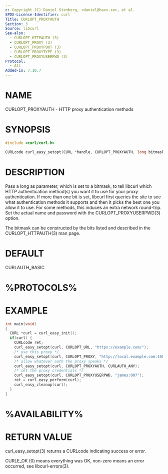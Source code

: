 ```yaml
---
c: Copyright (C) Daniel Stenberg, <daniel@haxx.se>, et al.
SPDX-License-Identifier: curl
Title: CURLOPT_PROXYAUTH
Section: 3
Source: libcurl
See-also:
  - CURLOPT_HTTPAUTH (3)
  - CURLOPT_PROXY (3)
  - CURLOPT_PROXYPORT (3)
  - CURLOPT_PROXYTYPE (3)
  - CURLOPT_PROXYUSERPWD (3)
Protocol:
  - All
Added-in: 7.10.7
---
```


# NAME

CURLOPT_PROXYAUTH - HTTP proxy authentication methods

# SYNOPSIS

~~~c
#include <curl/curl.h>

CURLcode curl_easy_setopt(CURL *handle, CURLOPT_PROXYAUTH, long bitmask);
~~~

# DESCRIPTION

Pass a long as parameter, which is set to a bitmask, to tell libcurl which
HTTP authentication method(s) you want it to use for your proxy
authentication. If more than one bit is set, libcurl first queries the site to
see what authentication methods it supports and then it picks the best one you
allow it to use. For some methods, this induces an extra network round-trip.
Set the actual name and password with the CURLOPT_PROXYUSERPWD(3)
option.

The bitmask can be constructed by the bits listed and described in the
CURLOPT_HTTPAUTH(3) man page.

# DEFAULT

CURLAUTH_BASIC

# %PROTOCOLS%

# EXAMPLE

~~~c
int main(void)
{
  CURL *curl = curl_easy_init();
  if(curl) {
    CURLcode ret;
    curl_easy_setopt(curl, CURLOPT_URL, "https://example.com/");
    /* use this proxy */
    curl_easy_setopt(curl, CURLOPT_PROXY, "http://local.example.com:1080");
    /* allow whatever auth the proxy speaks */
    curl_easy_setopt(curl, CURLOPT_PROXYAUTH, CURLAUTH_ANY);
    /* set the proxy credentials */
    curl_easy_setopt(curl, CURLOPT_PROXYUSERPWD, "james:007");
    ret = curl_easy_perform(curl);
    curl_easy_cleanup(curl);
  }
}
~~~

# %AVAILABILITY%

# RETURN VALUE

curl_easy_setopt(3) returns a CURLcode indicating success or error.

CURLE_OK (0) means everything was OK, non-zero means an error occurred, see
libcurl-errors(3).
